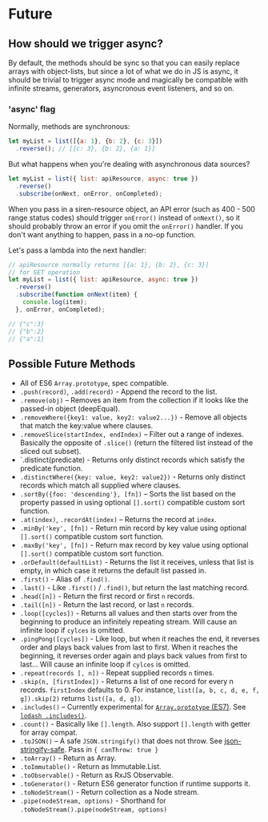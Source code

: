 # Future

## How should we trigger async?

By default, the methods should be sync so that you can easily replace arrays with object-lists, but since a lot of what we do in JS is async, it should be trivial to trigger async mode and magically be compatible with infinite streams, generators, asyncronous event listeners, and so on.


### 'async' flag

Normally, methods are synchronous:

```js
let myList = list([{a: 1}, {b: 2}, {c: 3}])
  .reverse(); // [{c: 3}, {b: 2}, {a: 1}]
```

But what happens when you're dealing with asynchronous data sources?

```js
let myList = list({ list: apiResource, async: true })
  .reverse()
  .subscribe(onNext, onError, onCompleted);
```

When you pass in a siren-resource object, an API error (such as 400 - 500 range status codes) should trigger `onError()` instead of `onNext()`, so it should probably throw an error if you omit the `onError()` handler. If you don't want anything to happen, pass in a no-op function.

Let's pass a lambda into the next handler:

```js
// apiResource normally returns [{a: 1}, {b: 2}, {c: 3}]
// for GET operation
let myList = list({ list: apiResource, async: true })
  .reverse()
  .subscribe(function onNext(item) {
    console.log(item);
  }, onError, onCompleted);

// {"c":3}
// {"b":2}
// {"a":1}
```


## Possible Future Methods

* All of ES6 `Array.prototype`, spec compatible.
* `.push(record)`, `.add(record)` - Append the record to the list.
* `.remove(obj)` – Removes an item from the collection if it looks like the passed-in object (deepEqual).
* `.removeWhere({key1: value, key2: value2...})` - Remove all objects that match the key:value where clauses.
* `.removeSlice(startIndex, endIndex)` – Filter out a range of indexes. Basically the opposite of `.slice()` (return the filtered list instead of the sliced out subset).
* `.distinct(predicate) - Returns only distinct records which satisfy the predicate function.
* `.distinctWhere({key: value, key2: value2})` - Returns only distinct records which match all supplied where clauses.
* `.sortBy({foo: 'descending'}, [fn])` – Sorts the list based on the property passed in using optional `[].sort()` compatible custom sort function.
* `.at(index)`, `.recordAt(index)` – Returns the record at `index`.
* `.minBy('key', [fn])` - Return min record by key value using optional `[].sort()` compatible custom sort function.
* `.maxBy('key', [fn])` - Return max record by key value using optional `[].sort()` compatible custom sort function.
* `.orDefault(defaultList)` - Returns the list it receives, unless that list is empty, in which case it returns the default list passed in.
* `.first()` - Alias of `.find()`.
* `.last()` - Like `.first()` / `.find()`, but return the last matching record.
* `.head([n])` - Return the first record or first `n` records.
* `.tail([n])` - Return the last record, or last `n` records.
* `.loop([cycles])` - Returns all values and then starts over from the beginning to produce an infinitely repeating stream. Will cause an infinite loop if `cylces` is omitted.
* `.pingPong([cycles])` - Like loop, but when it reaches the end, it reverses order and plays back values from last to first. When it reaches the beginning, it reverses order again and plays back values from first to last... Will cause an infinite loop if `cylces` is omitted.
* `.repeat(records [, n])` - Repeat supplied records `n` times.
* `.skip(n, [firstIndex])` - Returns a list of one record for every n records. `firstIndex` defaults to 0. For instance, `list([a, b, c, d, e, f, g]).skip(2)` returns `list([a, d, g])`.
* `.includes()` – Currently experimental for [`Array.prototype` (ES7)](https://developer.mozilla.org/en-US/docs/Web/JavaScript/Reference/Global_Objects/Array/includes). See [`lodash .includes()`](https://lodash.com/docs#includes).
* `.count()` - Basically like `[].length`. Also support `[].length` with getter for array compat.
* `.toJSON()` – A safe `JSON.stringify()` that does not throw. See [json-stringify-safe](https://github.com/isaacs/json-stringify-safe). Pass in `{ canThrow: true }`
* `.toArray()` - Return as Array.
* `.toImmutable()` - Return as Immutable.List.
* `.toObservable()` - Return as RxJS Observable.
* `.toGenerator()` - Return ES6 generator function if runtime supports it.
* `.toNodeStream()` - Return collection as a Node stream.
* `.pipe(nodeStream, options)` - Shorthand for `.toNodeStream().pipe(nodeStream, options)`


